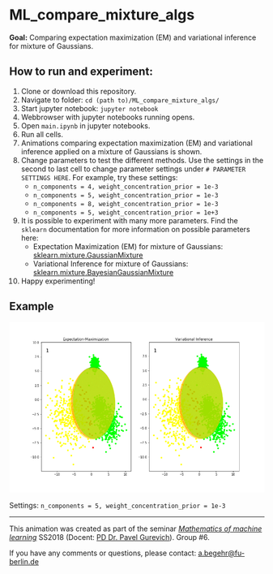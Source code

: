 # ML\_compare\_mixture\_algs

**Goal:** Comparing expectation maximization (EM) and variational inference for mixture of Gaussians.

## How to run and experiment:

1. Clone or download this repository.
2. Navigate to folder: ```cd (path to)/ML_compare_mixture_algs/```
3. Start jupyter notebook: ```jupyter notebook```
4. Webbrowser with jupyter notebooks running opens.
5. Open ```main.ipynb``` in jupyter notebooks.
6. Run all cells.
7. Animations comparing expectation maximization (EM) and variational inference applied on a mixture of Gaussians is shown.
8. Change parameters to test the different methods. Use the settings in the second to last cell to change parameter settings under ```# PARAMETER SETTINGS HERE```. For example, try these settings:
	* ```n_components = 4, weight_concentration_prior = 1e-3```
	* ```n_components = 5, weight_concentration_prior = 1e-3```
	* ```n_components = 8, weight_concentration_prior = 1e-3```
	* ```n_components = 5, weight_concentration_prior = 1e+3```
9. It is possible to experiment with many more parameters. Find the ```sklearn``` documentation for more information on possible parameters here:
	* Expectation Maximization (EM) for mixture of Gaussians: [sklearn.mixture.GaussianMixture](http://scikit-learn.org/stable/modules/generated/sklearn.mixture.GaussianMixture.html)
	* Variational Inference for mixture of Gaussians: [sklearn.mixture.BayesianGaussianMixture](http://scikit-learn.org/stable/modules/generated/sklearn.mixture.BayesianGaussianMixture.html)
10. Happy experimenting!

## Example

![Animation gif not found](./animation.gif)

Settings: ```n_components = 5, weight_concentration_prior = 1e-3```


---

This animation was created as part of the seminar [_Mathematics of machine learning_](https://www.mi.fu-berlin.de/en/math/groups/hysteresis/teaching/machine-learning3.html) SS2018 (Docent: [PD Dr. Pavel Gurevich](https://www.mi.fu-berlin.de/en/math/groups/hysteresis/members/projectleader/gurevich.html)). Group #6.

If you have any comments or questions, please contact: [a.begehr@fu-berlin.de](mailto:a.begehr@fu-berlin.de)
